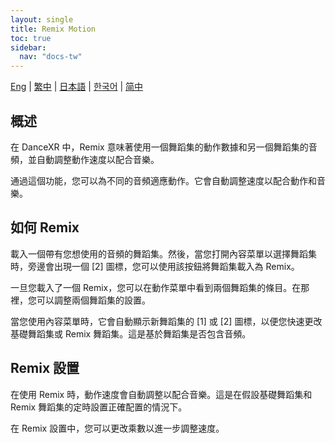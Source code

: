 ```yaml
---
layout: single
title: Remix Motion
toc: true
sidebar:
  nav: "docs-tw"
---
```

[Eng](/dancexr/features/remix) | [繁中](/tw/dancexr/features/remix) | [日本語](/jp/dancexr/features/remix) | [한국어](/kr/dancexr/features/remix) | [简中](/zh/dancexr/features/remix)


## 概述
在 DanceXR 中，Remix 意味著使用一個舞蹈集的動作數據和另一個舞蹈集的音頻，並自動調整動作速度以配合音樂。

通過這個功能，您可以為不同的音頻適應動作。它會自動調整速度以配合動作和音樂。

## 如何 Remix
載入一個帶有您想使用的音頻的舞蹈集。然後，當您打開內容菜單以選擇舞蹈集時，旁邊會出現一個 [2] 圖標，您可以使用該按鈕將舞蹈集載入為 Remix。

一旦您載入了一個 Remix，您可以在動作菜單中看到兩個舞蹈集的條目。在那裡，您可以調整兩個舞蹈集的設置。

當您使用內容菜單時，它會自動顯示新舞蹈集的 [1] 或 [2] 圖標，以便您快速更改基礎舞蹈集或 Remix 舞蹈集。這是基於舞蹈集是否包含音頻。

## Remix 設置
在使用 Remix 時，動作速度會自動調整以配合音樂。這是在假設基礎舞蹈集和 Remix 舞蹈集的定時設置正確配置的情況下。

在 Remix 設置中，您可以更改乘數以進一步調整速度。
